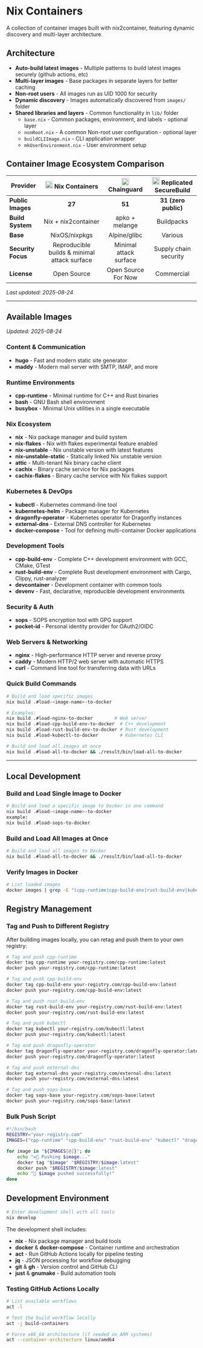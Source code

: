 # Nix Containers

A collection of container images built with nix2container, featuring dynamic discovery and multi-layer architecture.

## Architecture

- **Auto-build latest images** - Multiple patterns to build latest images securely (github actions, etc) 
- **Multi-layer images** - Base packages in separate layers for better caching
- **Non-root users** - All images run as UID 1000 for security
- **Dynamic discovery** - Images automatically discovered from `images/` folder
- **Shared libraries and layers** - Common functionality in `lib/` folder
  - `base.nix` - Common packages, environment, and labels - optional layer
  - `nonRoot.nix` - A common Non-root user configuration - optional layer
  - `buildCLIImage.nix` - CLI application wrapper
  - `mkUserEnvironment.nix` - User environment setup


## Container Image Ecosystem Comparison

<div align="center">

| Provider | <img src="https://nixos.org/favicon.ico" width="20" height="20"> Nix Containers | <img src="https://images.chainguard.dev/favicon.svg" width="20" height="20"> Chainguard | <img src="https://securebuild.com/favicon.ico" width="20" height="20"> Replicated SecureBuild |
|----------|:-----------:|:-----------:|:-----------:|
| **Public Images** | **27** | **51** | **31 (zero public)** |
| **Build System** | Nix + nix2container | apko + melange | Buildpacks |
| **Base** | NixOS/nixpkgs | Alpine/glibc | Various |
| **Security Focus** | Reproducible builds & minimal attack surface | Minimal attack surface | Supply chain security |
| **License** | Open Source | Open Source For Now | Commercial |

</div>

*Last updated: 2025-08-24*

---
## Available Images

*Updated: 2025-08-24*

### Content & Communication

- **hugo** - Fast and modern static site generator
- **maddy** - Modern mail server with SMTP, IMAP, and more

### Runtime Environments

- **cpp-runtime** - Minimal runtime for C++ and Rust binaries
- **bash** - GNU Bash shell environment
- **busybox** - Minimal Unix utilities in a single executable

### Nix Ecosystem

- **nix** - Nix package manager and build system
- **nix-flakes** - Nix with flakes experimental feature enabled
- **nix-unstable** - Nix unstable version with latest features
- **nix-unstable-static** - Statically linked Nix unstable version
- **attic** - Multi-tenant Nix binary cache client
- **cachix** - Binary cache service for Nix packages
- **cachix-flakes** - Binary cache service with Nix flakes support

### Kubernetes & DevOps

- **kubectl** - Kubernetes command-line tool
- **kubernetes-helm** - Package manager for Kubernetes
- **dragonfly-operator** - Kubernetes operator for Dragonfly instances
- **external-dns** - External DNS controller for Kubernetes
- **docker-compose** - Tool for defining multi-container Docker applications

### Development Tools

- **cpp-build-env** - Complete C++ development environment with GCC, CMake, GTest
- **rust-build-env** - Complete Rust development environment with Cargo, Clippy, rust-analyzer
- **devcontainer** - Development container with common tools
- **devenv** - Fast, declarative, reproducible development environments

### Security & Auth

- **sops** - SOPS encryption tool with GPG support
- **pocket-id** - Personal identity provider for OAuth2/OIDC

### Web Servers & Networking

- **nginx** - High-performance HTTP server and reverse proxy
- **caddy** - Modern HTTP/2 web server with automatic HTTPS
- **curl** - Command line tool for transferring data with URLs

### Quick Build Commands

```bash
# Build and load specific images
nix build .#load-<image-name>-to-docker

# Examples:
nix build .#load-nginx-to-docker        # Web server
nix build .#load-cpp-build-env-to-docker  # C++ development
nix build .#load-rust-build-env-to-docker # Rust development
nix build .#load-kubectl-to-docker        # Kubernetes CLI

# Build and load all images at once
nix build .#load-all-to-docker && ./result/bin/load-all-to-docker
```

---
## Local Development

### Build and Load Single Image to Docker

```bash
# Build and load a specific image to Docker in one command
nix build .#load-<image-name>-to-docker
example:
nix build .#load-sops-to-docker
```

### Build and Load All Images at Once

```bash
# Build and load all images to Docker
nix build .#load-all-to-docker && ./result/bin/load-all-to-docker
```

### Verify Images in Docker

```bash
# List loaded images
docker images | grep -E "(cpp-runtime|cpp-build-env|rust-build-env|kubectl|dragonfly-operator|external-dns|sops-base)"
```

## Registry Management

### Tag and Push to Different Registry

After building images locally, you can retag and push them to your own registry:

```bash
# Tag and push cpp-runtime
docker tag cpp-runtime your-registry.com/cpp-runtime:latest
docker push your-registry.com/cpp-runtime:latest

# Tag and push cpp-build-env
docker tag cpp-build-env your-registry.com/cpp-build-env:latest
docker push your-registry.com/cpp-build-env:latest

# Tag and push rust-build-env
docker tag rust-build-env your-registry.com/rust-build-env:latest
docker push your-registry.com/rust-build-env:latest

# Tag and push kubectl
docker tag kubectl your-registry.com/kubectl:latest
docker push your-registry.com/kubectl:latest

# Tag and push dragonfly-operator
docker tag dragonfly-operator your-registry.com/dragonfly-operator:latest
docker push your-registry.com/dragonfly-operator:latest

# Tag and push external-dns
docker tag external-dns your-registry.com/external-dns:latest
docker push your-registry.com/external-dns:latest

# Tag and push sops-base
docker tag sops-base your-registry.com/sops-base:latest
docker push your-registry.com/sops-base:latest
```

### Bulk Push Script

```bash
#!/bin/bash
REGISTRY="your-registry.com"
IMAGES=("cpp-runtime" "cpp-build-env" "rust-build-env" "kubectl" "dragonfly-operator" "external-dns" "sops-base")

for image in "${IMAGES[@]}"; do
    echo "= Pushing $image..."
    docker tag "$image" "$REGISTRY/$image:latest"
    docker push "$REGISTRY/$image:latest"
    echo " $image pushed successfully!"
done
```

## Development Environment

```bash
# Enter development shell with all tools
nix develop
```

The development shell includes:
- **nix** - Nix package manager and build tools
- **docker** & **docker-compose** - Container runtime and orchestration
- **act** - Run GitHub Actions locally for pipeline testing
- **jq** - JSON processing for workflow debugging
- **git** & **gh** - Version control and GitHub CLI
- **just** & **gnumake** - Build automation tools

### Testing GitHub Actions Locally

```bash
# List available workflows
act -l

# Test the build workflow locally
act -j build-containers

# Force x86_64 architecture (if needed on ARM systems)
act --container-architecture linux/amd64
```